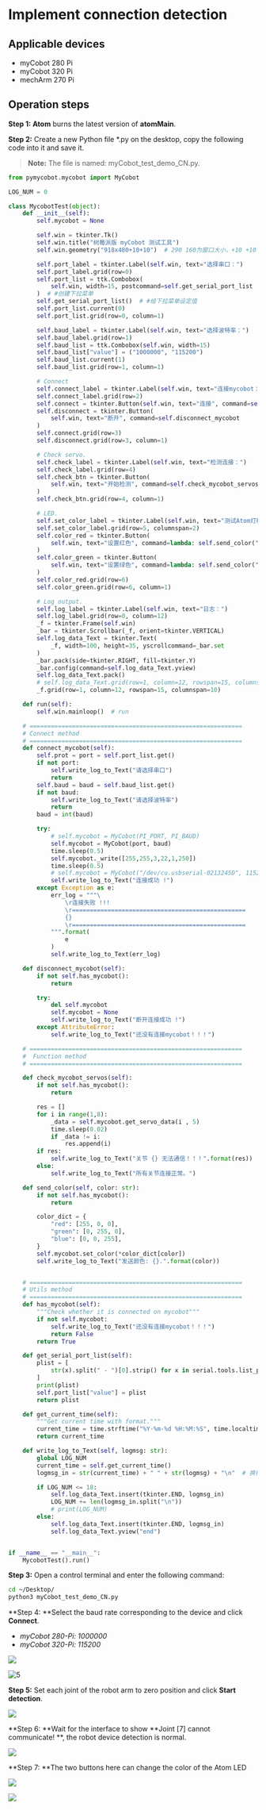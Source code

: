# Implement connection detection

## Applicable devices
- myCobot 280 Pi
- myCobot 320 Pi
- mechArm 270 Pi

## Operation steps

**Step 1:** **Atom** burns the latest version of **atomMain**.

**Step 2:** Create a new Python file *.py on the desktop, copy the following code into it and save it.

> **Note:** The file is named: myCobot_test_demo_CN.py.

```python
from pymycobot.mycobot import MyCobot

LOG_NUM = 0

class MycobotTest(object):
    def __init__(self):
        self.mycobot = None

        self.win = tkinter.Tk()
        self.win.title("树莓派版 myCobot 测试工具")
        self.win.geometry("918x480+10+10")  # 290 160为窗口大小，+10 +10 定义窗口弹出时的默认展示位置

        self.port_label = tkinter.Label(self.win, text="选择串口：")
        self.port_label.grid(row=0)
        self.port_list = ttk.Combobox(
            self.win, width=15, postcommand=self.get_serial_port_list
        )  # #创建下拉菜单
        self.get_serial_port_list()  # #给下拉菜单设定值
        self.port_list.current(0)
        self.port_list.grid(row=0, column=1)

        self.baud_label = tkinter.Label(self.win, text="选择波特率：")
        self.baud_label.grid(row=1)
        self.baud_list = ttk.Combobox(self.win, width=15)
        self.baud_list["value"] = ("1000000", "115200")
        self.baud_list.current(1)
        self.baud_list.grid(row=1, column=1)

        # Connect
        self.connect_label = tkinter.Label(self.win, text="连接mycobot：")
        self.connect_label.grid(row=2)
        self.connect = tkinter.Button(self.win, text="连接", command=self.connect_mycobot)
        self.disconnect = tkinter.Button(
            self.win, text="断开", command=self.disconnect_mycobot
        )
        self.connect.grid(row=3)
        self.disconnect.grid(row=3, column=1)

        # Check servo.
        self.check_label = tkinter.Label(self.win, text="检测连接：")
        self.check_label.grid(row=4)
        self.check_btn = tkinter.Button(
            self.win, text="开始检测", command=self.check_mycobot_servos
        )
        self.check_btn.grid(row=4, column=1)

        # LED.
        self.set_color_label = tkinter.Label(self.win, text="测试Atom灯板：")
        self.set_color_label.grid(row=5, columnspan=2)
        self.color_red = tkinter.Button(
            self.win, text="设置红色", command=lambda: self.send_color("red")
        )
        self.color_green = tkinter.Button(
            self.win, text="设置绿色", command=lambda: self.send_color("green")
        )
        self.color_red.grid(row=6)
        self.color_green.grid(row=6, column=1)

        # Log output.
        self.log_label = tkinter.Label(self.win, text="日志：")
        self.log_label.grid(row=0, column=12)
        _f = tkinter.Frame(self.win)
        _bar = tkinter.Scrollbar(_f, orient=tkinter.VERTICAL)
        self.log_data_Text = tkinter.Text(
            _f, width=100, height=35, yscrollcommand=_bar.set
        )
        _bar.pack(side=tkinter.RIGHT, fill=tkinter.Y)
        _bar.config(command=self.log_data_Text.yview)
        self.log_data_Text.pack()
        # self.log_data_Text.grid(row=1, column=12, rowspan=15, columnspan=10)
        _f.grid(row=1, column=12, rowspan=15, columnspan=10)

    def run(self):
        self.win.mainloop()  # run

    # ============================================================
    # Connect method
    # ============================================================
    def connect_mycobot(self):
        self.prot = port = self.port_list.get()
        if not port:
            self.write_log_to_Text("请选择串口")
            return
        self.baud = baud = self.baud_list.get()
        if not baud:
            self.write_log_to_Text("请选择波特率")
            return
        baud = int(baud)

        try:
            # self.mycobot = MyCobot(PI_PORT, PI_BAUD)
            self.mycobot = MyCobot(port, baud)
            time.sleep(0.5)
            self.mycobot._write([255,255,3,22,1,250])
            time.sleep(0.5)
            # self.mycobot = MyCobot("/dev/cu.usbserial-0213245D", 115200)
            self.write_log_to_Text("连接成功 !")
        except Exception as e:
            err_log = """\
                \r连接失败 !!!
                \r=================================================
                {}
                \r=================================================
            """.format(
                e
            )
            self.write_log_to_Text(err_log)

    def disconnect_mycobot(self):
        if not self.has_mycobot():
            return

        try:
            del self.mycobot
            self.mycobot = None
            self.write_log_to_Text("断开连接成功 !")
        except AttributeError:
            self.write_log_to_Text("还没有连接mycobot！！！")

    # ============================================================
    #  Function method
    # ============================================================

    def check_mycobot_servos(self):
        if not self.has_mycobot():
            return

        res = []
        for i in range(1,8):
            _data = self.mycobot.get_servo_data(i , 5)
            time.sleep(0.02)
            if _data != i:
                res.append(i)
        if res:
            self.write_log_to_Text("关节 {} 无法通信！！！".format(res))
        else:
            self.write_log_to_Text("所有关节连接正常。")

    def send_color(self, color: str):
        if not self.has_mycobot():
            return

        color_dict = {
            "red": [255, 0, 0],
            "green": [0, 255, 0],
            "blue": [0, 0, 255],
        }
        self.mycobot.set_color(*color_dict[color])
        self.write_log_to_Text("发送颜色: {}.".format(color))


    # ============================================================
    # Utils method
    # ============================================================
    def has_mycobot(self):
        """Check whether it is connected on mycobot"""
        if not self.mycobot:
            self.write_log_to_Text("还没有连接mycobot！！！")
            return False
        return True

    def get_serial_port_list(self):
        plist = [
            str(x).split(" - ")[0].strip() for x in serial.tools.list_ports.comports()
        ]
        print(plist)
        self.port_list["value"] = plist
        return plist

    def get_current_time(self):
        """Get current time with format."""
        current_time = time.strftime("%Y-%m-%d %H:%M:%S", time.localtime(time.time()))
        return current_time

    def write_log_to_Text(self, logmsg: str):
        global LOG_NUM
        current_time = self.get_current_time()
        logmsg_in = str(current_time) + " " + str(logmsg) + "\n"  # 换行

        if LOG_NUM <= 18:
            self.log_data_Text.insert(tkinter.END, logmsg_in)
            LOG_NUM += len(logmsg_in.split("\n"))
            # print(LOG_NUM)
        else:
            self.log_data_Text.insert(tkinter.END, logmsg_in)
            self.log_data_Text.yview("end")


if __name__ == "__main__":
    MycobotTest().run()
```

**Step 3:** Open a control terminal and enter the following command:

```bash
cd ~/Desktop/
python3 myCobot_test_demo_CN.py
```

**Step 4: **Select the baud rate corresponding to the device and click **Connect**.

- *myCobot 280-Pi: 1000000*
- *myCobot 320-Pi: 115200*

![](../../../../resource\3-FunctionsAndApplications\5.BasicFunction\5.3-FirmwareFunctionDescription\5.3.4-connection/4.png)

![5](../../../../resource\3-FunctionsAndApplications\5.BasicFunction\5.3-FirmwareFunctionDescription\5.3.4-connection/5.png)

**Step 5:** Set each joint of the robot arm to zero position and click **Start detection**.

![](../../../../resource\3-FunctionsAndApplications\5.BasicFunction\5.3-FirmwareFunctionDescription\5.3.4-connection/7.png)

**Step 6: **Wait for the interface to show **Joint [7] cannot communicate! **, the robot device detection is normal.

![](../../../../resource\3-FunctionsAndApplications\5.BasicFunction\5.3-FirmwareFunctionDescription\5.3.4-connection/6.png)

**Step 7: **The two buttons here can change the color of the Atom LED

![](../../../../resource\3-FunctionsAndApplications\5.BasicFunction\5.3-FirmwareFunctionDescription\5.3.4-connection/9.png)

![](../../../../resource\3-FunctionsAndApplications\5.BasicFunction\5.3-FirmwareFunctionDescription\5.3.4-connection/10.png)